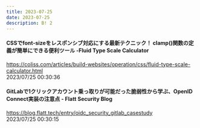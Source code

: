 ```yaml
---
title: 2023-07-25
date: 2023-07-25
description: B! 2
---
```


#### CSSでfont-sizeをレスポンシブ対応にする最新テクニック！ clamp()関数の定義が簡単にできる便利ツール -Fluid Type Scale Calculator
https://coliss.com/articles/build-websites/operation/css/fluid-type-scale-calculator.html<br>
2023/07/25 00:30:36<br>


#### GitLabで1クリックアカウント乗っ取りが可能だった脆弱性から学ぶ、OpenID Connect実装の注意点 - Flatt Security Blog
https://blog.flatt.tech/entry/oidc_security_gitlab_casestudy<br>
2023/07/25 00:30:15<br>


